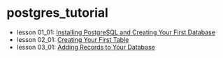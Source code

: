 # postgres_tutorial

- lesson 01_01: [Installing PostgreSQL and Creating Your First Database](https://github.com/kelvingao/postgres_tutorial/tree/01_01)
- lesson 02_01: [Creating Your First Table](https://github.com/kelvingao/postgres_tutorial/tree/02_01)
- lesson 03_01: [Adding Records to Your Database](https://github.com/kelvingao/postgres_tutorial/tree/03_01)